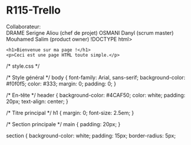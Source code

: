 # R115-Trello

Collaborateur:    
                  DRAME      Serigne Aliou (chef de projet)
                   OSMANI    Danyl    (scrum master)
                              Mouhamed Salim (product owner)
    !DOCTYPE html>
<html lang="fr">
<head>
    <meta charset="UTF-8">
    <title>Page Simple</title>
</head>
<body>

    <h1>Bienvenue sur ma page !</h1>
    <p>Ceci est une page HTML toute simple.</p>

</body>
</html>

/* style.css */

/* Style général */
body {
    font-family: Arial, sans-serif;
    background-color: #f0f0f5;
    color: #333;
    margin: 0;
    padding: 0;
}

/* En-tête */
header {
    background-color: #4CAF50;
    color: white;
    padding: 20px;
    text-align: center;
}

/* Titre principal */
h1 {
    margin: 0;
    font-size: 2.5em;
}

/* Section principale */
main {
    padding: 20px;
}

section {
    background-color: white;
    padding: 15px;
    border-radius: 5px;

